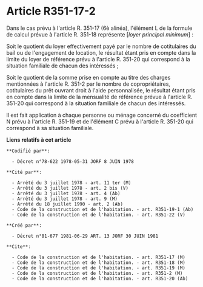 # Article R351-17-2

Dans le cas prévu à l'article R. 351-17 (6è alinéa), l'élément L de la formule de calcul prévue à l'article R. 351-18
représente [*loyer principal minimum*] :

Soit le quotient du loyer effectivement payé par le nombre de cotitulaires du bail ou de l'engagement de location, le
résultat étant pris en compte dans la limite du loyer de référence prévu à l'article R. 351-20 qui correspond à la situation
familiale de chacun des intéressés ;

Soit le quotient de la somme prise en compte au titre des charges mentionnées à l'article R. 351-2 par le nombre de
copropriétaires, cotitulaires du prêt ouvrant droit à l'aide personnalisée, le résultat étant pris en compte dans la limite
de la mensualité de référence prévue à l'article R. 351-20 qui correspond à la situation familiale de chacun des intéressés.

Il est fait application à chaque personne ou ménage concerné du coefficient N prévu à l'article R. 351-19 et de l'élément C
prévu à l'article R. 351-20 qui correspond à sa situation familiale.

**Liens relatifs à cet article**

	**Codifié par**:

	  - Décret n°78-622 1978-05-31 JORF 8 JUIN 1978

	**Cité par**:

	  - Arrêté du 3 juillet 1978 - art. 11 ter (M)
	  - Arrêté du 3 juillet 1978 - art. 2 bis (V)
	  - Arrêté du 3 juillet 1978 - art. 4 (Ab)
	  - Arrêté du 3 juillet 1978 - art. 9 (M)
	  - Arrêté du 18 juillet 1990 - art. 2 (Ab)
	  - Code de la construction et de l'habitation. - art. R351-19-1 (Ab)
	  - Code de la construction et de l'habitation. - art. R351-22 (V)

	**Créé par**:

	  - Décret n°81-677 1981-06-29 ART. 13 JORF 30 JUIN 1981

	**Cite**:

	  - Code de la construction et de l'habitation. - art. R351-17 (M)
	  - Code de la construction et de l'habitation. - art. R351-18 (M)
	  - Code de la construction et de l'habitation. - art. R351-19 (M)
	  - Code de la construction et de l'habitation. - art. R351-2 (M)
	  - Code de la construction et de l'habitation. - art. R351-20 (Ab)
